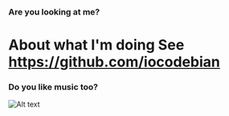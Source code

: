 ### Are you looking at me?
# About what I'm doing See https://github.com/iocodebian
### Do you like music too?
![Alt text](https://spotify-recently-played-readme.vercel.app/api?user=31ljnxuy3f2kru67rxsvt2wqnrhu)
